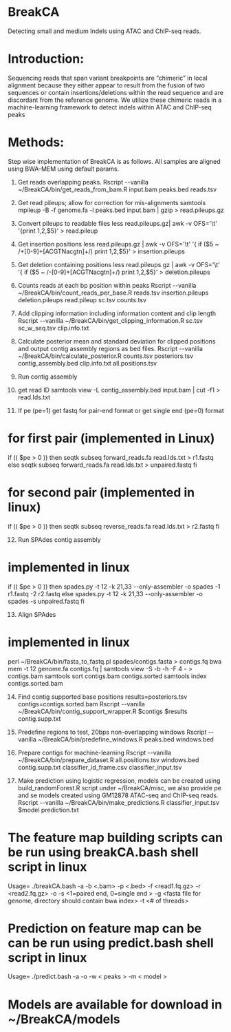 # BreakCA
Detecting small and medium Indels using ATAC and ChIP-seq reads.

# Introduction: 
Sequencing reads that span variant breakpoints are “chimeric” in local alignment because they either appear to result from the fusion of two sequences or contain insertions/deletions within the read sequence and are discordant from the reference genome. We utilize these chimeric reads in a machine-learning framework to detect indels within ATAC and ChIP-seq peaks

# Methods: 
Step wise implementation of BreakCA is as follows. All samples are aligned using BWA-MEM using default params. 

1. Get reads overlapping peaks.
Rscript --vanilla  ~/BreakCA/bin/get_reads_from_bam.R input.bam peaks.bed reads.tsv

2. Get read pileups; allow for correction for mis-alignments
samtools mpileup -B -f genome.fa -l peaks.bed input.bam | gzip > read.pileups.gz

3. Convert pileups to readable files
less read.pileups.gz| awk -v OFS='\t' '{print $1,$2,$5}' > read.pileup

4. Get insertion positions
less read.pileups.gz | awk -v OFS='\t' '{ if ($5 ~ /\+[0-9]+[ACGTNacgtn]+/) print $1,$2,$5}' > insertion.pileups

5. Get deletion containing positions
less read.pileups.gz | awk -v OFS='\t' '{ if ($5 ~ /-[0-9]+[ACGTNacgtn]+/) print $1,$2,$5}' > deletion.pileups

6. Counts reads at each bp position within peaks
Rscript --vanilla ~/BreakCA/bin/count_reads_per_base.R reads.tsv insertion.pileups deletion.pileups read.pileup sc.tsv counts.tsv

7. Add clipping information including information content and clip length
Rscript --vanilla ~/BreakCA/bin/get_clipping_information.R sc.tsv sc_w_seq.tsv clip.info.txt

8. Calculate posterior mean and standard deviation for clipped positions and output contig assembly regions as bed files.
Rscript --vanilla ~/BreakCA/bin/calculate_posterior.R counts.tsv posteriors.tsv contig_assembly.bed clip.info.txt all.positions.tsv

9. Run contig assembly

10. get read ID
samtools view -L contig_assembly.bed input.bam | cut -f1 > read.Ids.txt

11. If pe (pe=1) get fastq for pair-end format or get single end (pe=0) format
# for first pair (implemented in Linux)
if (( $pe > 0 ))
then seqtk subseq forward_reads.fa read.Ids.txt  > r1.fastq
else seqtk subseq forward_reads.fa read.Ids.txt > unpaired.fastq
fi
# for second pair (implemented in linux)
if (( $pe > 0 ))
then seqtk subseq reverse_reads.fa read.Ids.txt  > r2.fastq
fi

12. Run SPAdes contig assembly 
# implemented in linux
if (( $pe > 0 ))
then spades.py -t 12 -k 21,33 --only-assembler -o spades -1 r1.fastq -2 r2.fastq
else spades.py -t 12 -k 21,33 --only-assembler -o spades -s unpaired.fastq
fi

13. Align SPAdes
# implemented in linux
perl ~/BreakCA/bin/fasta_to_fastq.pl spades/contigs.fasta > contigs.fq
bwa mem -t 12 genome.fa contigs.fq | samtools view -S -b -h -F 4 - > contigs.bam
samtools sort contigs.bam contigs.sorted
samtools index contigs.sorted.bam

14. Find contig supported base positions
results=posteriors.tsv
contigs=contigs.sorted.bam
Rscript --vanilla ~/BreakCA/bin/contig_support_wrapper.R $contigs $results contig.supp.txt

15. Predefine regions to test, 20bps non-overlapping windows
Rscript --vanilla ~/BreakCA/bin/predefine_windows.R peaks.bed windows.bed

16. Prepare contigs for machine-learning
Rscript --vanilla ~/BreakCA/bin/prepare_dataset.R all.positions.tsv windows.bed contig.supp.txt classifier_id_frame.csv classifier_input.tsv

17. Make prediction using logistic regression, models can be created using build_randomForest.R script under ~/BreakCA/misc, we also provide pe and se models created using GM12878 ATAC-seq and ChIP-seq reads.
Rscript --vanilla ~/BreakCA/bin/make_predictions.R classifier_input.tsv $model prediction.txt

# The feature map building scripts can be run using breakCA.bash shell script in linux
Usage= ./breakCA.bash -a <path to R> -b <.bam> -p <.bed>  -f <read1.fq.gz> -r <read2.fq.gz> -o <output directory> -s <1=paired end, 0=single end > -g <fasta file for genome, directory should contain bwa index> -t <# of threads>

# Prediction on feature map can be can be run using predict.bash shell script in linux
Usage= ./predict.bash -a <path to R> -o <output directory> -w < peaks > -m < model >

# Models are available for download in ~/BreakCA/models

